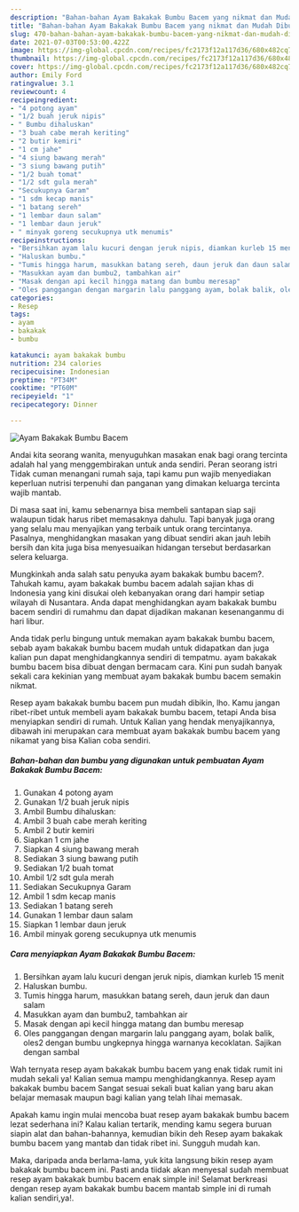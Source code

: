 ```yaml
---
description: "Bahan-bahan Ayam Bakakak Bumbu Bacem yang nikmat dan Mudah Dibuat"
title: "Bahan-bahan Ayam Bakakak Bumbu Bacem yang nikmat dan Mudah Dibuat"
slug: 470-bahan-bahan-ayam-bakakak-bumbu-bacem-yang-nikmat-dan-mudah-dibuat
date: 2021-07-03T00:53:00.422Z
image: https://img-global.cpcdn.com/recipes/fc2173f12a117d36/680x482cq70/ayam-bakakak-bumbu-bacem-foto-resep-utama.jpg
thumbnail: https://img-global.cpcdn.com/recipes/fc2173f12a117d36/680x482cq70/ayam-bakakak-bumbu-bacem-foto-resep-utama.jpg
cover: https://img-global.cpcdn.com/recipes/fc2173f12a117d36/680x482cq70/ayam-bakakak-bumbu-bacem-foto-resep-utama.jpg
author: Emily Ford
ratingvalue: 3.1
reviewcount: 4
recipeingredient:
- "4 potong ayam"
- "1/2 buah jeruk nipis"
- " Bumbu dihaluskan"
- "3 buah cabe merah keriting"
- "2 butir kemiri"
- "1 cm jahe"
- "4 siung bawang merah"
- "3 siung bawang putih"
- "1/2 buah tomat"
- "1/2 sdt gula merah"
- "Secukupnya Garam"
- "1 sdm kecap manis"
- "1 batang sereh"
- "1 lembar daun salam"
- "1 lembar daun jeruk"
- " minyak goreng secukupnya utk menumis"
recipeinstructions:
- "Bersihkan ayam lalu kucuri dengan jeruk nipis, diamkan kurleb 15 menit"
- "Haluskan bumbu."
- "Tumis hingga harum, masukkan batang sereh, daun jeruk dan daun salam"
- "Masukkan ayam dan bumbu2, tambahkan air"
- "Masak dengan api kecil hingga matang dan bumbu meresap"
- "Oles panggangan dengan margarin lalu panggang ayam, bolak balik, oles2 dengan bumbu ungkepnya hingga warnanya kecoklatan. Sajikan dengan sambal"
categories:
- Resep
tags:
- ayam
- bakakak
- bumbu

katakunci: ayam bakakak bumbu 
nutrition: 234 calories
recipecuisine: Indonesian
preptime: "PT34M"
cooktime: "PT60M"
recipeyield: "1"
recipecategory: Dinner

---
```



![Ayam Bakakak Bumbu Bacem](https://img-global.cpcdn.com/recipes/fc2173f12a117d36/680x482cq70/ayam-bakakak-bumbu-bacem-foto-resep-utama.jpg)

Andai kita seorang wanita, menyuguhkan masakan enak bagi orang tercinta adalah hal yang menggembirakan untuk anda sendiri. Peran seorang istri Tidak cuman menangani rumah saja, tapi kamu pun wajib menyediakan keperluan nutrisi terpenuhi dan panganan yang dimakan keluarga tercinta wajib mantab.

Di masa  saat ini, kamu sebenarnya bisa membeli santapan siap saji walaupun tidak harus ribet memasaknya dahulu. Tapi banyak juga orang yang selalu mau menyajikan yang terbaik untuk orang tercintanya. Pasalnya, menghidangkan masakan yang dibuat sendiri akan jauh lebih bersih dan kita juga bisa menyesuaikan hidangan tersebut berdasarkan selera keluarga. 



Mungkinkah anda salah satu penyuka ayam bakakak bumbu bacem?. Tahukah kamu, ayam bakakak bumbu bacem adalah sajian khas di Indonesia yang kini disukai oleh kebanyakan orang dari hampir setiap wilayah di Nusantara. Anda dapat menghidangkan ayam bakakak bumbu bacem sendiri di rumahmu dan dapat dijadikan makanan kesenanganmu di hari libur.

Anda tidak perlu bingung untuk memakan ayam bakakak bumbu bacem, sebab ayam bakakak bumbu bacem mudah untuk didapatkan dan juga kalian pun dapat menghidangkannya sendiri di tempatmu. ayam bakakak bumbu bacem bisa dibuat dengan bermacam cara. Kini pun sudah banyak sekali cara kekinian yang membuat ayam bakakak bumbu bacem semakin nikmat.

Resep ayam bakakak bumbu bacem pun mudah dibikin, lho. Kamu jangan ribet-ribet untuk membeli ayam bakakak bumbu bacem, tetapi Anda bisa menyiapkan sendiri di rumah. Untuk Kalian yang hendak menyajikannya, dibawah ini merupakan cara membuat ayam bakakak bumbu bacem yang nikamat yang bisa Kalian coba sendiri.

<!--inarticleads1-->

##### Bahan-bahan dan bumbu yang digunakan untuk pembuatan Ayam Bakakak Bumbu Bacem:

1. Gunakan 4 potong ayam
1. Gunakan 1/2 buah jeruk nipis
1. Ambil  Bumbu dihaluskan:
1. Ambil 3 buah cabe merah keriting
1. Ambil 2 butir kemiri
1. Siapkan 1 cm jahe
1. Siapkan 4 siung bawang merah
1. Sediakan 3 siung bawang putih
1. Sediakan 1/2 buah tomat
1. Ambil 1/2 sdt gula merah
1. Sediakan Secukupnya Garam
1. Ambil 1 sdm kecap manis
1. Sediakan 1 batang sereh
1. Gunakan 1 lembar daun salam
1. Siapkan 1 lembar daun jeruk
1. Ambil  minyak goreng secukupnya utk menumis




<!--inarticleads2-->

##### Cara menyiapkan Ayam Bakakak Bumbu Bacem:

1. Bersihkan ayam lalu kucuri dengan jeruk nipis, diamkan kurleb 15 menit
1. Haluskan bumbu.
1. Tumis hingga harum, masukkan batang sereh, daun jeruk dan daun salam
1. Masukkan ayam dan bumbu2, tambahkan air
1. Masak dengan api kecil hingga matang dan bumbu meresap
1. Oles panggangan dengan margarin lalu panggang ayam, bolak balik, oles2 dengan bumbu ungkepnya hingga warnanya kecoklatan. Sajikan dengan sambal




Wah ternyata resep ayam bakakak bumbu bacem yang enak tidak rumit ini mudah sekali ya! Kalian semua mampu menghidangkannya. Resep ayam bakakak bumbu bacem Sangat sesuai sekali buat kalian yang baru akan belajar memasak maupun bagi kalian yang telah lihai memasak.

Apakah kamu ingin mulai mencoba buat resep ayam bakakak bumbu bacem lezat sederhana ini? Kalau kalian tertarik, mending kamu segera buruan siapin alat dan bahan-bahannya, kemudian bikin deh Resep ayam bakakak bumbu bacem yang mantab dan tidak ribet ini. Sungguh mudah kan. 

Maka, daripada anda berlama-lama, yuk kita langsung bikin resep ayam bakakak bumbu bacem ini. Pasti anda tiidak akan menyesal sudah membuat resep ayam bakakak bumbu bacem enak simple ini! Selamat berkreasi dengan resep ayam bakakak bumbu bacem mantab simple ini di rumah kalian sendiri,ya!.

